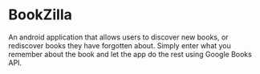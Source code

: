 # BookZilla
An android application that allows users to discover new books, or rediscover books they have forgotten about. Simply enter what you remember about the book and let the app do the rest using Google Books API.

